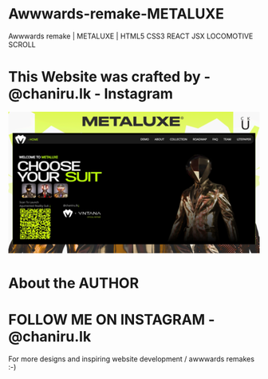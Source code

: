 # Awwwards-remake-METALUXE
Awwwards remake | METALUXE | HTML5 CSS3 REACT JSX LOCOMOTIVE SCROLL

# This Website was crafted by - @chaniru.lk - Instagram
![Screenshot](Screenshot.png)

# About the AUTHOR

<h1>FOLLOW ME ON INSTAGRAM - @chaniru.lk</h1>

For more designs and inspiring website development /
awwwards remakes :-)
